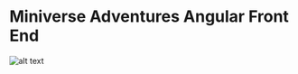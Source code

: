 # Miniverse Adventures Angular Front End

![alt text](http://i.imgur.com/buyuMnx.gif "Miniverse Adventures UI")
